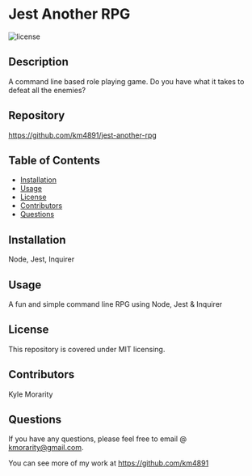 
  
  # Jest Another RPG

  ![license](https://img.shields.io/badge/License-MIT-brightgreen.svg)

  ## Description

   A command line based role playing game. Do you have what it takes to defeat all the enemies?

  ## Repository

  https://github.com/km4891/jest-another-rpg

  ## Table of Contents
  - [Installation](#Installation)
  - [Usage](#Usage)
  - [License](#License)
  - [Contributors](#Contributors)
  - [Questions](#Questions)

  ## Installation

  Node, Jest, Inquirer

  ## Usage

  A fun and simple command line RPG using Node, Jest & Inquirer

  ## License

  This repository is covered under MIT licensing.

  ## Contributors

  Kyle Morarity 
  


  ## Questions

  If you have any questions, please feel free to email @ kmorarity@gmail.com.
  
  You can see more of my work at https://github.com/km4891





